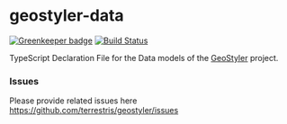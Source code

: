 # geostyler-data

[![Greenkeeper badge](https://badges.greenkeeper.io/terrestris/geostyler-data.svg)](https://greenkeeper.io/)
[![Build Status](https://travis-ci.com/terrestris/geostyler-data.svg?branch=master)](https://travis-ci.com/terrestris/geostyler-data)

TypeScript Declaration File for the Data models of the [GeoStyler](https://github.com/terrestris/geostyler) project.

### Issues
Please provide related issues here https://github.com/terrestris/geostyler/issues
